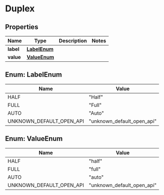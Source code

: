 

# Duplex


## Properties

| Name | Type | Description | Notes |
|------------ | ------------- | ------------- | -------------|
|**label** | [**LabelEnum**](#LabelEnum) |  |  |
|**value** | [**ValueEnum**](#ValueEnum) |  |  |



## Enum: LabelEnum

| Name | Value |
|---- | -----|
| HALF | &quot;Half&quot; |
| FULL | &quot;Full&quot; |
| AUTO | &quot;Auto&quot; |
| UNKNOWN_DEFAULT_OPEN_API | &quot;unknown_default_open_api&quot; |



## Enum: ValueEnum

| Name | Value |
|---- | -----|
| HALF | &quot;half&quot; |
| FULL | &quot;full&quot; |
| AUTO | &quot;auto&quot; |
| UNKNOWN_DEFAULT_OPEN_API | &quot;unknown_default_open_api&quot; |



